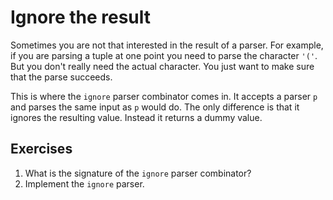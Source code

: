 # Ignore the result
Sometimes you are not that interested in the result of a parser. For example, if you are parsing a tuple at one point you need to parse the character `'('`. But you don't really need the actual character. You just want to make sure that the parse succeeds.

This is where the `ignore` parser combinator comes in. It accepts a parser `p` and parses the same input as `p` would do. The only difference is that it ignores the resulting value. Instead it returns a dummy value.

## Exercises
1. What is the signature of the `ignore` parser combinator?
2. Implement the `ignore` parser.
